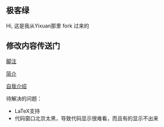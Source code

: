 ## 极客绿

Hi, 这是我从Yixuan那里 fork 过来的

## 修改内容传送门
[脚注](_includes/footer.html)

[简介](_config.yml)

[自我介绍](about/index.md)


待解决的问题：
- LaTeX支持
- 代码窗口北京太黑，导致代码显示很难看，而且有的显示不出来
